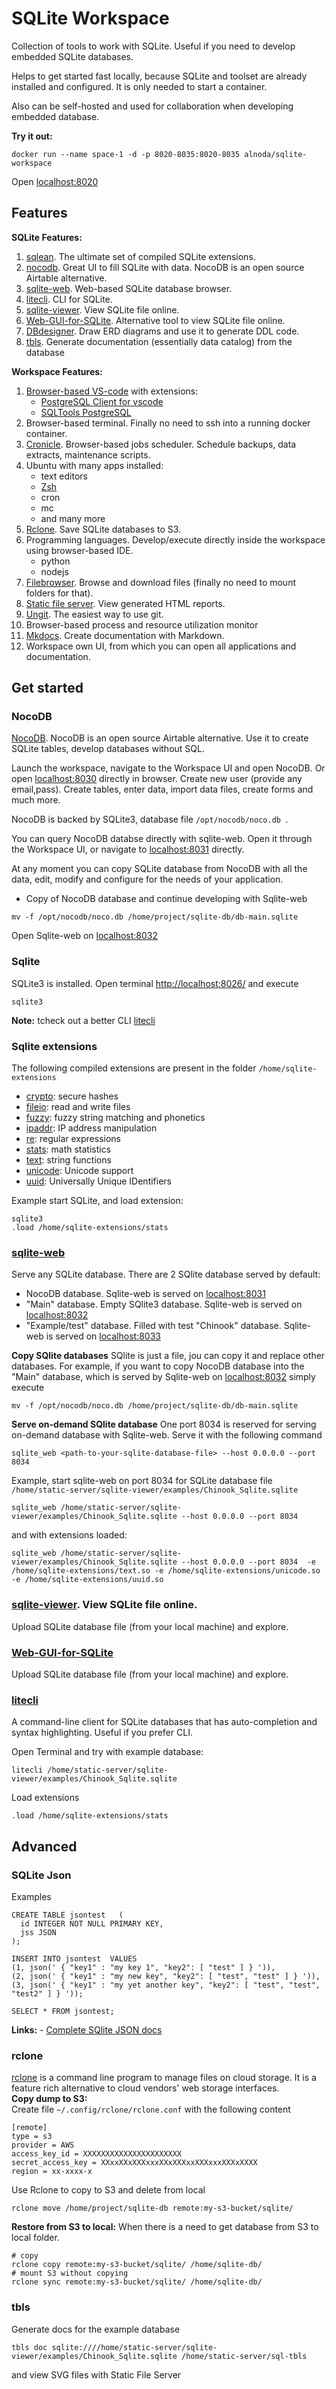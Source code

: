 # SQLite Workspace

Collection of tools to work with SQLite. Useful if you need to develop embedded SQLite databases.   

Helps to get started fast locally, because SQLite and toolset are already installed and configured. It is only needed 
to start a container.  

Also can be self-hosted and used for collaboration when developing embedded database. 

__Try it out:__

```
docker run --name space-1 -d -p 8020-8035:8020-8035 alnoda/sqlite-workspace
```
Open [localhost:8020](http://localhost:8020)


## Features

__SQLite Features:__

1. [sqlean](https://github.com/nalgeon/sqlean). The ultimate set of compiled SQLite extensions.
2. [nocodb](https://docs.nocodb.com/). Great UI to fill SQLite with data. NocoDB is an open source Airtable alternative. 
3. [sqlite-web](https://github.com/coleifer/sqlite-web). Web-based SQLite database browser.
4. [litecli](https://github.com/dbcli/litecli). CLI for SQLite.
5. [sqlite-viewer](https://github.com/inloop/sqlite-viewer). View SQLite file online.
6. [Web-GUI-for-SQLite](https://github.com/cyrilbois/Web-GUI-for-SQLite). Alternative tool to view SQLite file online.
7. [DBdesigner](https://github.com/akreienbring/dbdesigner). Draw ERD diagrams and use it to generate DDL code.
8. [tbls](https://github.com/k1LoW/tbls). Generate documentation (essentially data catalog) from the database

__Workspace Features:__

1. [Browser-based VS-code](https://theia-ide.org/) with extensions:   
    - [PostgreSQL Client for vscode](https://open-vsx.org/extension/cweijan/vscode-postgresql-client2)
    - [SQLTools PostgreSQL](https://open-vsx.org/extension/mtxr/sqltools-driver-pg)
2. Browser-based terminal. Finally no need to ssh into a running docker container.
3. [Cronicle](https://github.com/jhuckaby/Cronicle). Browser-based jobs scheduler. Schedule backups, data extracts, maintenance scripts.
4. Ubuntu with many apps installed: 
    - text editors 
    - [Zsh](https://ohmyz.sh/)
    - cron
    - mc
    - and many more
5. [Rclone](https://rclone.org/). Save SQLite databases to S3.
6. Programming languages. Develop/execute directly inside the workspace using browser-based IDE.
    - python
    - nodejs
7. [Filebrowser](https://github.com/filebrowser/filebrowser). Browse and download files (finally no need to mount folders for that).
8. [Static file server](https://github.com/vercel/serve). View generated HTML reports.
9. [Ungit](https://github.com/FredrikNoren/ungit). The easiest way to use git.
10. Browser-based process and resource utilization monitor
11. [Mkdocs](https://www.mkdocs.org/). Create documentation with Markdown.
12. Workspace own UI, from which you can open all applications and documentation.

## Get started

### NocoDB

[NocoDB](https://docs.nocodb.com/). NocoDB is an open source Airtable alternative. Use it to create SQLite tables, develop databases 
without SQL. 

Launch the workspace, navigate to the Workspace UI and open NocoDB. Or open [localhost:8030](http://localhost:8030/) directly in browser. 
Create new user (provide any email,pass). Create tables, enter data, import data files, create forms and much more.  

NocoDB is backed by SQLite3, database file `/opt/nocodb/noco.db `.  

You can query NocoDB databse directly with sqlite-web. Open it through the Workspace UI, or navigate to [localhost:8031](http://localhost:8031/) directly.  

At any moment you can copy SQLite database from NocoDB with all the data, edit, modify and configure for the needs of your application. 
- Copy of NocoDB database and continue developing with Sqlite-web
```
mv -f /opt/nocodb/noco.db /home/project/sqlite-db/db-main.sqlite 
```
Open Sqlite-web on [localhost:8032](http://localhost:8032/)


### Sqlite 

SQLite3 is installed. Open terminal [http://localhost:8026/](http://localhost:8026/) and execute

```
sqlite3
```

__Note:__ tcheck out a better CLI [litecli](#litecli) 


### Sqlite extensions

The following compiled extensions are present in the folder `/home/sqlite-extensions`

- [crypto](https://github.com/nalgeon/sqlean/blob/main/docs/crypto.md): secure hashes
- [fileio](https://github.com/nalgeon/sqlean/blob/main/docs/fileio.md): read and write files
- [fuzzy](https://github.com/nalgeon/sqlean/blob/main/docs/fuzzy.md): fuzzy string matching and phonetics
- [ipaddr](https://github.com/nalgeon/sqlean/blob/main/docs/ipaddr.md): IP address manipulation
- [re](https://github.com/nalgeon/sqlean/blob/main/docs/re.md): regular expressions
- [stats](https://github.com/nalgeon/sqlean/blob/main/docs/stats.md): math statistics
- [text](https://github.com/nalgeon/sqlean/blob/main/docs/text.md): string functions
- [unicode](https://github.com/nalgeon/sqlean/blob/main/docs/unicode.md): Unicode support
- [uuid](https://github.com/nalgeon/sqlean/blob/main/docs/uuid.md): Universally Unique IDentifiers

Example start SQLite, and load extension: 

```
sqlite3
.load /home/sqlite-extensions/stats
```

### [sqlite-web](https://github.com/coleifer/sqlite-web)

Serve any SQLite database. There are 2 SQlite database served by default:
- NocoDB database. Sqlite-web is served on [localhost:8031](http://localhost:8031/)
- "Main" database. Empty SQlite3 database. Sqlite-web is served on [localhost:8032](http://localhost:8032/)
- "Example/test" database. Filled with test "Chinook" database. Sqlite-web is served on [localhost:8033](http://localhost:8033/)


__Copy SQlite databases__
SQlite is just a file, jou can copy it and replace other databases. For example, if you want to copy NocoDB database 
into the "Main" database, which is served by Sqlite-web on [localhost:8032](http://localhost:8032/) simply execute 
```
mv -f /opt/nocodb/noco.db /home/project/sqlite-db/db-main.sqlite 
```

__Serve on-demand SQlite database__
One port 8034 is reserved for serving on-demand database with Sqlite-web. 
Serve it with the following command
```
sqlite_web <path-to-your-sqlite-database-file> --host 0.0.0.0 --port 8034
```

Example, start sqlite-web on port 8034 for SQLite database file `/home/static-server/sqlite-viewer/examples/Chinook_Sqlite.sqlite`

```
sqlite_web /home/static-server/sqlite-viewer/examples/Chinook_Sqlite.sqlite --host 0.0.0.0 --port 8034 
```

and with extensions loaded:

```
sqlite_web /home/static-server/sqlite-viewer/examples/Chinook_Sqlite.sqlite --host 0.0.0.0 --port 8034  -e /home/sqlite-extensions/text.so -e /home/sqlite-extensions/unicode.so -e /home/sqlite-extensions/uuid.so
```

### [sqlite-viewer](https://github.com/inloop/sqlite-viewer). View SQLite file online.

Upload SQLite database file (from your local machine) and explore.


### [Web-GUI-for-SQLite](https://github.com/cyrilbois/Web-GUI-for-SQLite)

Upload SQLite database file (from your local machine) and explore.


### [litecli](https://github.com/dbcli/litecli)
A command-line client for SQLite databases that has auto-completion and syntax highlighting. Useful if you prefer CLI.  

Open Terminal and try with example database:  

```
litecli /home/static-server/sqlite-viewer/examples/Chinook_Sqlite.sqlite
```

Load extensions

```
.load /home/sqlite-extensions/stats
```


## Advanced  

### SQLite Json
Examples

```
CREATE TABLE jsontest   (
  id INTEGER NOT NULL PRIMARY KEY,
  jss JSON
);

INSERT INTO jsontest  VALUES 
(1, json(' { "key1" : "my key 1", "key2": [ "test" ] } ')),
(2, json(' { "key1" : "my new key", "key2": [ "test", "test" ] } ')),
(3, json(' { "key1" : "my yet another key", "key2": [ "test", "test", "test2" ] } '));

SELECT * FROM jsontest;
```

__Links:__
    - [Complete SQlite JSON docs](https://www.sqlite.org/json1.html#jmini)


### rclone
[rclone](https://rclone.org/) is a command line program to manage files on cloud storage. 
It is a feature rich alternative to cloud vendors' web storage interfaces.  
__Copy dump to S3:__  
Create file `~/.config/rclone/rclone.conf` with the following content
```
[remote]
type = s3
provider = AWS
access_key_id = XXXXXXXXXXXXXXXXXXXXXX
secret_access_key = XXxxXXxXXXxxxXXxXXXxxXXXxxxXXXxXXXX
region = xx-xxxx-x
```
Use Rclone to copy to S3 and delete from local
```
rclone move /home/project/sqlite-db remote:my-s3-bucket/sqlite/
```
__Restore from S3 to local:__
When there is a need to get database from S3 to local folder. 
```
# copy 
rclone copy remote:my-s3-bucket/sqlite/ /home/sqlite-db/
# mount S3 without copying
rclone sync remote:my-s3-bucket/sqlite/ /home/sqlite-db/
```

### tbls

Generate docs for the example database

```
tbls doc sqlite:////home/static-server/sqlite-viewer/examples/Chinook_Sqlite.sqlite /home/static-server/sql-tbls
```

and view SVG files with Static File Server